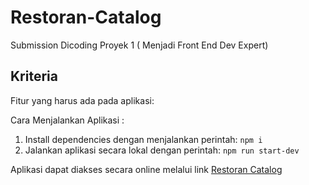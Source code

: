 # Restoran-Catalog
Submission Dicoding Proyek 1 ( Menjadi Front End Dev Expert)

## Kriteria
Fitur yang harus ada pada aplikasi: 

Cara Menjalankan Aplikasi :
1. Install dependencies dengan menjalankan perintah: `npm i`
2. Jalankan aplikasi secara lokal dengan perintah: `npm run start-dev`

Aplikasi dapat diakses secara online melalui link  [Restoran Catalog](https://restoran-catalog.vercel.app/)
